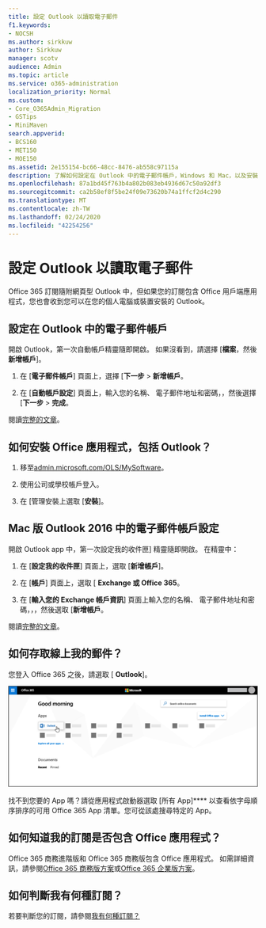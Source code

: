 ```yaml
---
title: 設定 Outlook 以讀取電子郵件
f1.keywords:
- NOCSH
ms.author: sirkkuw
author: Sirkkuw
manager: scotv
audience: Admin
ms.topic: article
ms.service: o365-administration
localization_priority: Normal
ms.custom:
- Core_O365Admin_Migration
- GSTips
- MiniMaven
search.appverid:
- BCS160
- MET150
- MOE150
ms.assetid: 2e155154-bc66-48cc-8476-ab558c97115a
description: 了解如何設定在 Outlook 中的電子郵件帳戶，Windows 和 Mac，以及安裝 Office 應用程式和存取線上電子郵件。
ms.openlocfilehash: 87a1bd45f763b4a802b083eb4936d67c50a92df3
ms.sourcegitcommit: ca2b58ef8f5be24f09e73620b74a1ffcf2d4c290
ms.translationtype: MT
ms.contentlocale: zh-TW
ms.lasthandoff: 02/24/2020
ms.locfileid: "42254256"
---
```

# <a name="set-up-outlook-to-read-email"></a>設定 Outlook 以讀取電子郵件

Office 365 訂閱隨附網頁型 Outlook 中，但如果您的訂閱包含 Office 用戶端應用程式，您也會收到您可以在您的個人電腦或裝置安裝的 Outlook。
  
## <a name="set-up-an-email-account-in-outlook"></a>設定在 Outlook 中的電子郵件帳戶

開啟 Outlook，第一次自動帳戶精靈隨即開啟。 如果沒看到，請選擇 [**檔案**，然後**新增帳戶**]。
  
1. 在 [**電子郵件帳戶**] 頁面上，選擇 [**下一步** \> **新增帳戶**。
    
2. 在 [**自動帳戶設定**] 頁面上，輸入您的名稱、 電子郵件地址和密碼，，然後選擇 [**下一步** \> **完成**。
    
閱讀[完整的文章](https://support.office.com/article/6e27792a-9267-4aa4-8bb6-c84ef146101b.aspx)。
  
## <a name="how-do-i-install-the-office-apps-including-outlook"></a>如何安裝 Office 應用程式，包括 Outlook？

1. 移至[admin.microsoft.com/OLS/MySoftware](https://admin.microsoft.com/OLS/MySoftware.aspx)。
    
2. 使用公司或學校帳戶登入。
    
3. 在 [管理安裝上選取 [**安裝**]。
    
## <a name="set-up-an-email-account-in-outlook-2016-for-mac"></a>Mac 版 Outlook 2016 中的電子郵件帳戶設定

開啟 Outlook app 中，第一次設定我的收件匣] 精靈隨即開啟。 在精靈中： 
  
1. 在 [**設定我的收件匣**] 頁面上，選取 [**新增帳戶**]。
    
2. 在 [**帳戶**] 頁面上，選取 [ **Exchange 或 Office 365**。
    
3. 在 [**輸入您的 Exchange 帳戶資訊**] 頁面上輸入您的名稱、 電子郵件地址和密碼，，，然後選取 [**新增帳戶**。
    
閱讀[完整的文章](https://support.office.com/article/6e27792a-9267-4aa4-8bb6-c84ef146101b.aspx#PickTab=Outlook_for_Mac)。 
  
## <a name="how-do-i-access-my-mail-online"></a>如何存取線上我的郵件？

您登入 Office 365 之後，請選取 [ **Outlook**]。
  
![Office 365 首頁上，以反白顯示的 Outlook 應用程式](../media/3ceee838-9d85-4af3-95a6-fbcee11036f4.png)
  
找不到您要的 App 嗎？請從應用程式啟動器選取 [所有 App]**** 以查看依字母順序排序的可用 Office 365 App 清單。您可從該處搜尋特定的 App。 
  
## <a name="how-do-i-know-if-my-subscription-includes-office-apps"></a>如何知道我的訂閱是否包含 Office 應用程式？

Office 365 商務進階版和 Office 365 商務版包含 Office 應用程式。 如需詳細資訊，請參閱[Office 365 商務版方案](https://go.microsoft.com/fwlink/p/?LinkId=723731)或[Office 365 企業版方案](https://go.microsoft.com/fwlink/p/?LinkId=800029)。
  
## <a name="how-do-i-determine-what-subscription-i-have"></a>如何判斷我有何種訂閱？

若要判斷您的訂閱，請參閱[我有何種訂閱？](../admin-overview/what-subscription-do-i-have.md)
  


